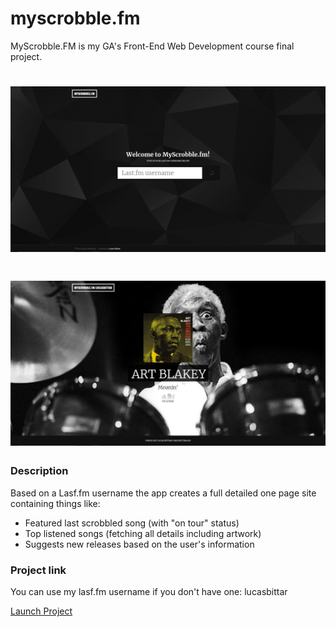 # myscrobble.fm #
MyScrobble.FM is my GA's Front-End Web Development course final project.

<h1 align="center"><img alt="MyScrobble" src="assets/screen-1.jpg" /></h1>
<h1 align="center"><img alt="MyScrobble" src="assets/screen-2.jpg" /></h1>

### Description ###
Based on a Lasf.fm username the app creates a full detailed one page site containing things like:

* Featured last scrobbled song (with "on tour" status)
* Top listened songs (fetching all details including artwork)
* Suggests new releases based on the user's information

### Project link ###
You can use my lasf.fm username if you don't have one: lucasbittar

[Launch Project]

[Launch Project]: https://lucasbittar.github.io/myscrobble "MyScrobble.fm"
